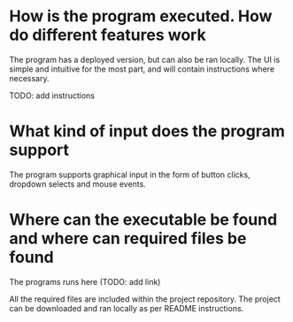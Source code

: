 # How is the program executed. How do different features work

The program has a deployed version, but can also be ran locally. The UI is simple and intuitive for the most part, and will contain instructions where necessary.

TODO: add instructions

# What kind of input does the program support

The program supports graphical input in the form of button clicks, dropdown selects and mouse events.

# Where can the executable be found and where can required files be found

The programs runs here (TODO: add link)

All the required files are included within the project repository. The project can be downloaded and ran locally as per README instructions.
